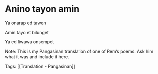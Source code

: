 # Anino tayon amin

Ya onarap ed tawen

Amin tayo et bilunget

Ya ed liwawa onsempet

Note: This is my Pangasinan translation of one of Rem’s poems. Ask him what it was and include it here.

Tags: [[Translation - Pangasinan]]

